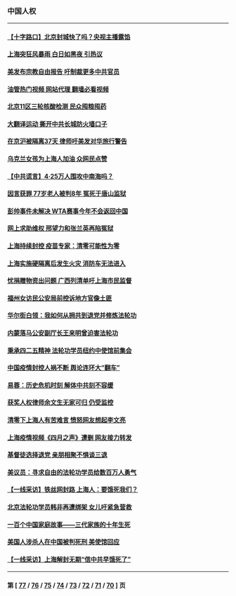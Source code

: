 ### 中国人权
---
#### [【十字路口】北京封城快了吗？央视主播露馅](../../pages/ncid278/n13721080.md?04270045) 
#### [上海突狂风暴雨 白日如黑夜 引热议](../../pages/ncid278/n13720618.md?04270045) 
#### [美发布宗教自由报告 吁制裁更多中共官员](../../pages/ncid278/n13720670.md?04270045) 
#### [油管热门视频 网站代理 翻墙必看视频](http://209.222.30.114:81/youtube.html?04270045)
#### [北京11区三轮核酸检测 民众囤粮囤药](../../pages/ncid278/n13720207.md?04270045) 
#### [大翻译运动 撕开中共长城防火墙口子](../../pages/ncid278/n13720365.md?04270045) 
#### [在京沪被隔离37天 律师吁美发对华旅行警告](../../pages/ncid278/n13720436.md?04270045) 
#### [乌克兰女孩为上海人加油 众网民点赞](../../pages/ncid278/n13720169.md?04270045) 
#### [【中共谎言】4·25万人围攻中南海吗？](../../pages/ncid278/n13719995.md?04270045) 
#### [因言获罪 77岁老人被判8年 冤死于唐山监狱](../../pages/ncid278/n13718512.md?04270045) 
#### [彭帅事件未解决 WTA赛事今年不会返回中国](../../pages/ncid278/n13720023.md?04270045) 
#### [网上求助维权 邢望力和张兰英再陷冤狱](../../pages/ncid278/n13719865.md?04270045) 
#### [上海持续封控 疫苗专家：清零可能性为零](../../pages/ncid278/n13719508.md?04270045) 
#### [上海实施硬隔离后发生火灾 消防车无法进入](../../pages/ncid278/n13719674.md?04270045) 
#### [忧捐赠物资出问题 广西列清单吁上海市民监督](../../pages/ncid278/n13719434.md?04270045) 
#### [福州女访民公安局前控诉地方官像土匪](../../pages/ncid278/n13719055.md?04270045) 
#### [华尔街白领：我如何从拥共到退党并修炼法轮功](../../pages/ncid278/n13719513.md?04270045) 
#### [内蒙落马公安副厅长王来明曾迫害法轮功](../../pages/ncid278/n13717744.md?04270045) 
#### [秉承四二五精神 法轮功学员纽约中使馆前集会](../../pages/ncid278/n13719075.md?04270045) 
#### [中国疫情封控人祸不断 舆论连环大“翻车”](../../pages/ncid278/n13718897.md?04270045) 
#### [易蓉：历史危机时刻  解体中共刻不容缓](../../pages/ncid278/n13718738.md?04270045) 
#### [获奖人权律师余文生无家可归 仍受监控](../../pages/ncid278/n13718651.md?04270045) 
#### [清零下上海人有苦难言 愤怒网友想起李文亮](../../pages/ncid278/n13718537.md?04270045) 
#### [上海疫情视频《四月之声》遭删 网友接力转发](../../pages/ncid278/n13718184.md?04270045) 
#### [基督徒选择退党  亲朋相聚不惧谈三退](../../pages/ncid278/n13718257.md?04270045) 
#### [美议员：寻求自由的法轮功学员给数百万人勇气](../../pages/ncid278/n13717969.md?04270045) 
#### [【一线采访】铁丝网封路 上海人：要饿死我们？](../../pages/ncid278/n13717893.md?04270045) 
#### [北京法轮功学员韩非再遭绑架 女儿吁紧急营救](../../pages/ncid278/n13717927.md?04270045) 
#### [一百个中国家庭故事——三代家族的十年生死](../../pages/ncid278/n13716313.md?04270045) 
#### [美国人涉杀人在中国被判死刑 美使馆回应](../../pages/ncid278/n13717836.md?04270045) 
#### [【一线采访】上海解封无期“信中共早饿死了”](../../pages/ncid278/n13717736.md?04270045) 

---
#### 第 [ [77](./77.md?04270045) / [76](./76.md?04270045) / [75](./75.md?04270045) / [74](./74.md?04270045) / [73](./73.md?04270045) / [72](./72.md?04270045) / [71](./71.md?04270045) / [70](./70.md?04270045) ] 页
